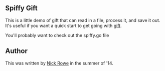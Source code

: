 ## Spiffy Gift

This is a little demo of gift that can read in a file, process it, and
save it out.  It's useful if you want a quick start to get going with
[gift](https://github.com/disintegration/gift).

You'll probably want to check out the spiffy.go file

## Author

This was written by [Nick Rowe](http://blog.dcxn.com) in the summer of
'14.
